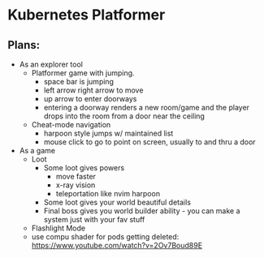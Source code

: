 Kubernetes Platformer
==========

Plans:
------

* As an explorer tool
  * Platformer game with jumping.
    * space bar is jumping
    * left arrow right arrow to move
    * up arrow to enter doorways
    * entering a doorway renders a new room/game and the player drops into the
      room from a door near the ceiling
  * Cheat-mode navigation
    * harpoon style jumps w/ maintained list
    * mouse click to go to point on screen, usually to and thru a door
* As a game
  * Loot
      * Some loot gives powers
          * move faster
          * x-ray vision
          * teleportation like nvim harpoon
      * Some loot gives your world beautiful details
      * Final boss gives you world builder ability - you can make a system
        just with your fav stuff
  * Flashlight Mode
  * use compu shader for pods getting deleted: https://www.youtube.com/watch?v=2Ov7Boud89E

